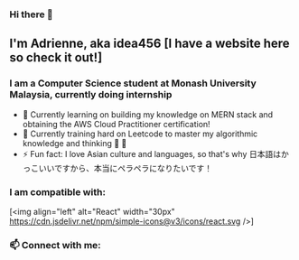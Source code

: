 ### Hi there 👋

## I'm Adrienne, aka idea456 [I have a website here so check it out!] 

### I am a Computer Science student at Monash University Malaysia, currently doing internship
- 🔭 Currently learning on building my knowledge on MERN stack and obtaining the AWS Cloud Practitioner certification!
- 🌱 Currently training hard on Leetcode to master my algorithmic knowledge and thinking 💪 🧠 
- ⚡ Fun fact: I love Asian culture and languages, so that's why 日本語はかっこいいですから、本当にペラペラになりたいです！

### I am compatible with:
[<img align="left" alt="React" width="30px" https://cdn.jsdelivr.net/npm/simple-icons@v3/icons/react.svg />]


### 📫 Connect with me:


